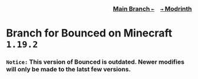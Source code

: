 ### <p align=right>[Main Branch `←`](https://github.com/Krlite/Bounced)&emsp;[`→` Modrinth](https://modrinth.com/mod/bounced)</p>

# Branch for Bounced on Minecraft `1.19.2`

### `Notice:` This version of Bounced is outdated. Newer modifies will only be made to the latst few versions.

